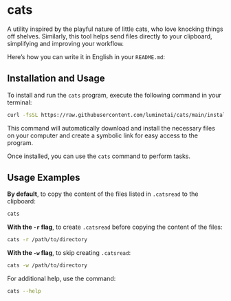 # cats
A utility inspired by the playful nature of little cats, who love knocking things off shelves. Similarly, this tool helps send files directly to your clipboard, simplifying and improving your workflow.

Here’s how you can write it in English in your `README.md`:

## Installation and Usage

To install and run the `cats` program, execute the following command in your terminal:

```bash
curl -fsSL https://raw.githubusercontent.com/luminetai/cats/main/install.sh | sudo bash
```

This command will automatically download and install the necessary files on your computer and create a symbolic link for easy access to the program.

Once installed, you can use the `cats` command to perform tasks.

## Usage Examples

**By default**, to copy the content of the files listed in `.catsread` to the clipboard:

  ```bash
  cats
  ```

**With the `-r` flag**, to create `.catsread` before copying the content of the files:

  ```bash
  cats -r /path/to/directory
  ```

**With the `-w` flag**, to skip creating `.catsread`:

  ```bash
  cats -w /path/to/directory
  ```

For additional help, use the command:

```bash
cats --help
```
```
